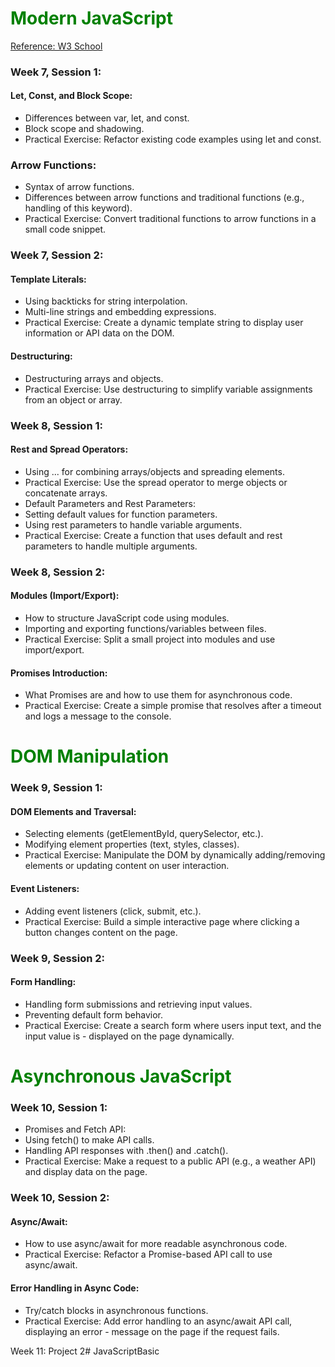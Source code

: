 # <span style="color:green"> Modern JavaScript</span>
[Reference: W3 School](https://www.w3schools.com/js/default.asp)
### Week 7, Session 1:

#### Let, Const, and Block Scope:
- Differences between var, let, and const.
- Block scope and shadowing.
- Practical Exercise: Refactor existing code examples using let and const.

### Arrow Functions:
- Syntax of arrow functions.
- Differences between arrow functions and traditional functions (e.g., handling of this keyword).
- Practical Exercise: Convert traditional functions to arrow functions in a small code snippet.

### Week 7, Session 2:
#### Template Literals:
- Using backticks for string interpolation.
- Multi-line strings and embedding expressions.
- Practical Exercise: Create a dynamic template string to display user information or API data on the DOM.

#### Destructuring:
- Destructuring arrays and objects.
- Practical Exercise: Use destructuring to simplify variable assignments from an object or array.

### Week 8, Session 1:
#### Rest and Spread Operators:
- Using ... for combining arrays/objects and spreading elements.
- Practical Exercise: Use the spread operator to merge objects or concatenate arrays.
- Default Parameters and Rest Parameters:
- Setting default values for function parameters.
- Using rest parameters to handle variable arguments.
- Practical Exercise: Create a function that uses default and rest parameters to handle multiple arguments.

### Week 8, Session 2:
#### Modules (Import/Export):
- How to structure JavaScript code using modules.
- Importing and exporting functions/variables between files.
- Practical Exercise: Split a small project into modules and use import/export.

#### Promises Introduction:
- What Promises are and how to use them for asynchronous code.
- Practical Exercise: Create a simple promise that resolves after a timeout and logs a message to the console.

# <span style="color:green"> DOM Manipulation</span>
### Week 9, Session 1:
#### DOM Elements and Traversal:
- Selecting elements (getElementById, querySelector, etc.).
- Modifying element properties (text, styles, classes).
- Practical Exercise: Manipulate the DOM by dynamically adding/removing elements or updating content on user interaction.
#### Event Listeners:
- Adding event listeners (click, submit, etc.).
- Practical Exercise: Build a simple interactive page where clicking a button changes content on the page.

### Week 9, Session 2:
#### Form Handling:
- Handling form submissions and retrieving input values.
- Preventing default form behavior.
- Practical Exercise: Create a search form where users input text, and the input value is - displayed on the page dynamically.


# <span style="color:green">  Asynchronous JavaScript </span>
### Week 10, Session 1:
- Promises and Fetch API:
- Using fetch() to make API calls.
- Handling API responses with .then() and .catch().
- Practical Exercise: Make a request to a public API (e.g., a weather API) and display data on the page.

### Week 10, Session 2:
#### Async/Await:
- How to use async/await for more readable asynchronous code.
- Practical Exercise: Refactor a Promise-based API call to use async/await.
#### Error Handling in Async Code:
- Try/catch blocks in asynchronous functions.
- Practical Exercise: Add error handling to an async/await API call, displaying an error - message on the page if the request fails.

Week 11: Project 2# JavaScriptBasic

